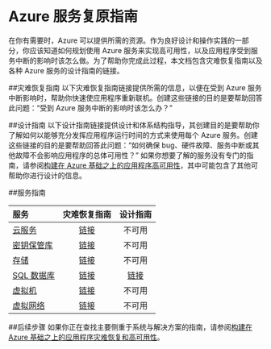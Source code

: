 <properties
   pageTitle="服务复原指南 | Azure"
   description="Azure 服务的灾难恢复和主动复原与可用性指南的链接。"
   services=""
   documentationCenter="na"
   authors="adamglick"
   manager="hongfeig"
   editor=""/>

<tags
   ms.service="resiliency"
   ms.date="05/10/2016"
   wacn.date="07/04/2016"/>

# Azure 服务复原指南
在你有需要时，Azure 可以提供所需的资源。作为良好设计和操作实践的一部分，你应该知道如何规划使用 Azure 服务来实现高可用性，以及应用程序受到服务中断的影响时该怎么做。为了帮助你完成此过程，本文档包含灾难恢复指南以及各种 Azure 服务的设计指南的链接。

##灾难恢复指南
以下灾难恢复指南链接提供所需的信息，以便在受到 Azure 服务中断影响时，帮助你快速使应用程序重新联机。创建这些链接的目的是要帮助回答此问题：“受到 Azure 服务中断的影响时该怎么办？”

##设计指南
以下设计指南链接提供设计和体系结构指导，其创建目的是要帮助你了解如何以能够充分发挥应用程序运行时间的方式来使用每个 Azure 服务。创建这些链接的目的是要帮助回答此问题：“如何确保 bug、硬件故障、服务中断或其他故障不会影响应用程序的总体可用性？” 如果你想要了解的服务没有专门的指南，请参阅[构建在 Azure 基础之上的应用程序高可用性](/documentation/articles/resiliency-high-availability-azure-applications)，其中可能包含了其他可帮助你进行设计的信息。

##服务指南

| 服务 | 灾难恢复指南 | 设计指南 |
|:---------|:--------------------------:|:------------------:|
| [云服务](/services/cloud-services/ "Azure 云服务") | [链接](/documentation/articles/cloud-services-disaster-recovery-guidance "Azure 云服务灾难恢复指南") | 不可用 |
| [密钥保管库](/services/key-vault/ "Azure 密钥保管库") | [链接](/documentation/articles/key-vault-disaster-recovery-guidance "Azure 密钥保管库灾难恢复指南") | 不可用 |
| [存储](/services/storage/ "Azure 存储空间") | [链接](/documentation/articles/storage-disaster-recovery-guidance "Azure 存储空间灾难恢复指南") | 不可用 |
| [SQL 数据库](/services/sql-database/ "Azure SQL 数据库") | [链接](/documentation/articles/sql-database-disaster-recovery "Azure SQL 数据库灾难恢复指南") | [链接](/documentation/articles/sql-database-business-continuity-design "Azure SQL 数据库设计指南") |
| [虚拟机](/services/virtual-machines/ "Azure 虚拟机") | [链接](/documentation/articles/virtual-machines-disaster-recovery-guidance "Azure 虚拟机灾难恢复指南") | 不可用 |
| [虚拟网络](/services/virtual-network/ "Azure 虚拟网络") | [链接](/documentation/articles/virtual-network-disaster-recovery-guidance "Azure 虚拟网络灾难恢复指南") | 不可用 |

##后续步骤
如果你正在查找主要侧重于系统与解决方案的指南，请参阅[构建在 Azure 基础之上的应用程序灾难恢复和高可用性](/documentation/articles/resiliency-disaster-recovery-high-availability-azure-applications/)。

<!---HONumber=Mooncake_0627_2016-->